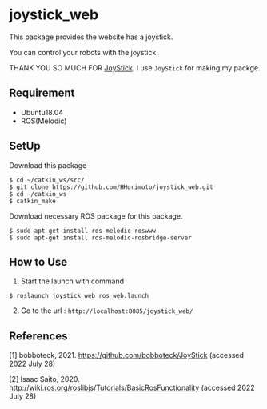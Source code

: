 # joystick_web
This package provides the website has a joystick.

You can control your robots with the joystick.

THANK YOU SO MUCH FOR [JoyStick](https://github.com/bobboteck/JoyStick). I use `JoyStick` for making my packge.

## Requirement
+ Ubuntu18.04
+ ROS(Melodic)

## SetUp
Download this package

```shell
$ cd ~/catkin_ws/src/
$ git clone https://github.com/HHorimoto/joystick_web.git
$ cd ~/catkin_ws
$ catkin_make
```

Download necessary ROS package for this package.

```shell
$ sudo apt-get install ros-melodic-roswww
$ sudo apt-get install ros-melodic-rosbridge-server
```

## How to Use

1. Start the launch with command
```shell
$ roslaunch joystick_web ros_web.launch
```

2. Go to the url : `http://localhost:8085/joystick_web/`

## References
[1] bobboteck, 2021. https://github.com/bobboteck/JoyStick (accessed 2022 July 28)

[2] Isaac Saito, 2020. http://wiki.ros.org/roslibjs/Tutorials/BasicRosFunctionality (accessed 2022 July 28)